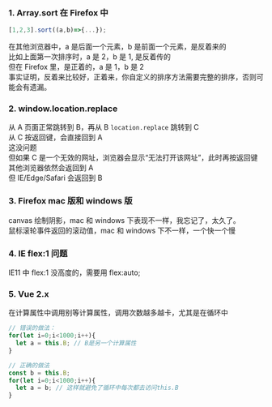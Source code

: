 ### 1. Array.sort 在 Firefox 中

```javascript
[1,2,3].sort((a,b)=>{...});
```

在其他浏览器中，a 是后面一个元素，b 是前面一个元素，是反着来的<br/>
比如上面第一次排序时，a 是 2，b 是 1, 是反着传的<br/>
但在 Firefox 里，是正着的，a 是 1，b 是 2<br/>
事实证明，反着来比较好，正着来，你自定义的排序方法需要完整的排序，否则可能会有遗漏。

### 2. window.location.replace

从 A 页面正常跳转到 B，再从 B `location.replace` 跳转到 C<br/>
从 C 按返回键，会直接回到 A<br/>
这没问题<br/>
但如果 C 是一个无效的网址，浏览器会显示“无法打开该网址”，此时再按返回键<br/>
其他浏览器依然会返回到 A<br/>
但 IE/Edge/Safari 会返回到 B

### 3. Firefox mac 版和 windows 版

canvas 绘制阴影，mac 和 windows 下表现不一样，我忘记了，太久了。<br/>
鼠标滚轮事件返回的滚动值，mac 和 windows 下不一样，一个快一个慢

### 4. IE flex:1 问题

IE11 中 flex:1 没高度的，需要用 flex:auto;

### 5. Vue 2.x

在计算属性中调用别等计算属性，调用次数越多越卡，尤其是在循环中


```javascript
// 错误的做法：
for(let i=0;i<1000;i++){
  let a = this.B; // B是另一个计算属性
}

// 正确的做法
const b = this.B;
for(let i=0;i<1000;i++){
  let a = b; // 这样就避免了循环中每次都去访问this.B
}
```